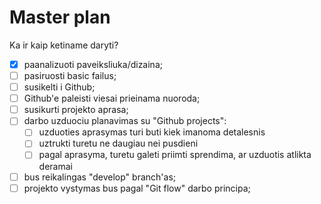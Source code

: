# Master plan

Ka ir kaip ketiname daryti?

- [x] paanalizuoti paveiksliuka/dizaina;
- [ ] pasiruosti basic failus;
- [ ] susikelti i Github;
- [ ] Github'e paleisti viesai prieinama nuoroda;
- [ ] susikurti projekto aprasa;
- [ ] darbo uzduociu planavimas su "Github projects":
    - [ ] uzduoties aprasymas turi buti kiek imanoma detalesnis
    - [ ] uztrukti turetu ne daugiau nei pusdieni
    - [ ] pagal aprasyma, turetu galeti priimti sprendima, ar uzduotis atlikta deramai
- [ ] bus reikalingas "develop" branch'as;
- [ ] projekto vystymas bus pagal "Git flow" darbo principa;